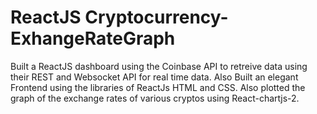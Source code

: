 # ReactJS Cryptocurrency- ExhangeRateGraph
Built a ReactJS dashboard using the Coinbase API to retreive data using their REST and Websocket API for real time data. Also Built an elegant Frontend using the libraries of ReactJs HTML and CSS. Also plotted the graph of the exchange rates of various cryptos using React-chartjs-2.
